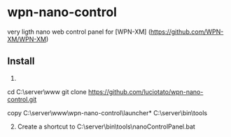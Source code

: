 wpn-nano-control
================

very ligth nano web control panel for [WPN-XM] (https://github.com/WPN-XM/WPN-XM)

Install
-------
1.

   cd C:\server\www
   git clone https://github.com/luciotato/wpn-nano-control.git

   copy C:\server\www\wpn-nano-control\launcher\* C:\server\bin\tools

2. Create a shortcut to C:\server\bin\tools\nanoControlPanel.bat

